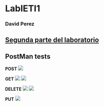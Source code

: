 # LabIETI1

### David Perez
## [Segunda parte del laboratorio](https://github.com/DavidPZ666/LABIETI1-task)

## PostMan tests

**POST**
![](https://github.com/DavidPZ666/LabIETI1/blob/master/img/postman1.jpg)

**GET**
![](https://github.com/DavidPZ666/LabIETI1/blob/master/img/postmanget.jpg)
![](https://github.com/DavidPZ666/LabIETI1/blob/master/img/postmanget2.jpg)
 
 
 **DELETE**
 ![](https://github.com/DavidPZ666/LabIETI1/blob/master/img/postmandelete.jpg)
 ![](https://github.com/DavidPZ666/LabIETI1/blob/master/img/postmandelete2.jpg)
 
 **PUT**
 ![](https://github.com/DavidPZ666/LabIETI1/blob/master/img/postmanput.jpg)
